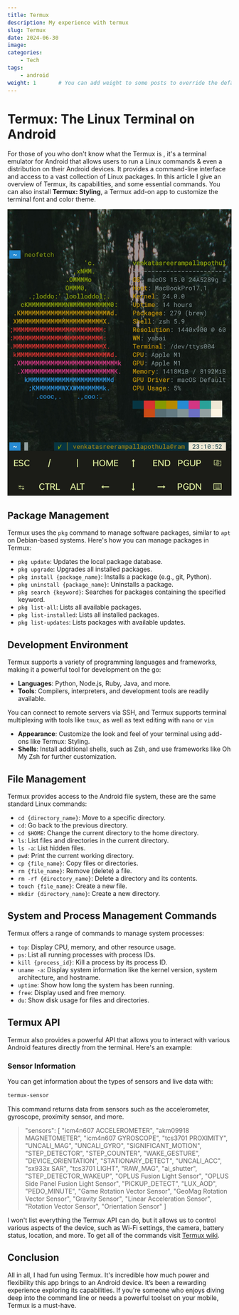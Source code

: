 ```yaml
---
title: Termux
description: My experience with termux
slug: Termux
date: 2024-06-30
image:
categories:
    - Tech
tags:
    - android
weight: 1       # You can add weight to some posts to override the default sorting (date descending)
---
```


# Termux: The Linux Terminal on Android

For those of you who don't know what the Termux is , it's a terminal emulator for Android that allows users to run a Linux commands & even a distribution on their Android devices. It provides a command-line interface and access to a vast collection of Linux packages. In this article I give an overview of Termux, its capabilities, and some essential commands.
You can also install **Termux: Styling**, a Termux add-on app to customize the terminal font and color theme.

![Termux](termux.jpg "Termux") 

## Package Management

Termux uses the `pkg` command to manage software packages, similar to `apt` on Debian-based systems. Here's how you can manage packages in Termux:

- `pkg update`: Updates the local package database.
- `pkg upgrade`: Upgrades all installed packages.
- `pkg install {package_name}`: Installs a package (e.g., git, Python).
- `pkg uninstall {package_name}`: Uninstalls a package.
- `pkg search {keyword}`: Searches for packages containing the specified keyword.
- `pkg list-all`: Lists all available packages.
- `pkg list-installed`: Lists all installed packages.
- `pkg list-updates`: Lists packages with available updates.

## Development Environment

Termux supports a variety of programming languages and frameworks, making it a powerful tool for development on the go:

- **Languages**: Python, Node.js, Ruby, Java, and more.
- **Tools**: Compilers, interpreters, and development tools are readily available.

You can connect to remote servers via SSH, and Termux supports terminal multiplexing with tools like `tmux`, as well as text editing with `nano` or `vim`

- **Appearance**: Customize the look and feel of your terminal using add-ons like Termux: Styling.
- **Shells**: Install additional shells, such as Zsh, and use frameworks like Oh My Zsh for further customization.

## File Management

Termux provides access to the Android file system, these are the same standard Linux commands:

- `cd {directory_name}`: Move to a specific directory.
- `cd`: Go back to the previous directory.
- `cd $HOME`: Change the current directory to the home directory.
- `ls`: List files and directories in the current directory.
- `ls -a`: List hidden files.
- `pwd`: Print the current working directory.
- `cp {file_name}`: Copy files or directories.
- `rm {file_name}`: Remove (delete) a file.
- `rm -rf {directory_name}`: Delete a directory and its contents.
- `touch {file_name}`: Create a new file.
- `mkdir {directory_name}`: Create a new directory.

## System and Process Management Commands

Termux offers a range of commands to manage system processes:

- `top`: Display CPU, memory, and other resource usage.
- `ps`: List all running processes with process IDs.
- `kill {process_id}`: Kill a process by its process ID.
- `uname -a`: Display system information like the kernel version, system architecture, and hostname.
- `uptime`: Show how long the system has been running.
- `free`: Display used and free memory.
- `du`: Show disk usage for files and directories.

## Termux API

Termux also provides a powerful API that allows you to interact with various Android features directly from the terminal. Here's an example:

### Sensor Information

You can get information about the types of sensors and live data with:

```bash
termux-sensor
```
This command returns data from sensors such as the accelerometer, gyroscope, proximity sensor, and more.

>"sensors": [    "icm4n607 ACCELEROMETER",    "akm09918 MAGNETOMETER",    "icm4n607 GYROSCOPE",    "tcs3701 PROXIMITY",    "UNCALI_MAG",    "UNCALI_GYRO",    "SIGNIFICANT_MOTION",    "STEP_DETECTOR",    "STEP_COUNTER",    "WAKE_GESTURE",    "DEVICE_ORIENTATION",    "STATIONARY_DETECT",    "UNCALI_ACC",    "sx933x SAR",    "tcs3701 LIGHT",    "RAW_MAG",    "ai_shutter",    "STEP_DETECTOR_WAKEUP",    "OPLUS Fusion Light Sensor",    "OPLUS Side Panel Fusion Light Sensor",    "PICKUP_DETECT",    "LUX_AOD",    "PEDO_MINUTE",    "Game Rotation Vector Sensor",    "GeoMag Rotation Vector Sensor",    "Gravity Sensor",    "Linear Acceleration Sensor",    "Rotation Vector Sensor",    "Orientation Sensor"  ]

I won't list everything the Termux API can do, but it allows us to control various aspects of the device, such as Wi-Fi settings, the camera, battery status, location, and more. To get all of the commands visit [Termux wiki](https://wiki.termux.com/wiki/Termux:API).

## Conclusion

All in all, I had fun using Termux. It's incredible how much power and flexibility this app brings to an Android device. It’s been a rewarding experience exploring its capabilities. If you're someone who enjoys diving deep into the command line or needs a powerful toolset on your mobile, Termux is a must-have.


